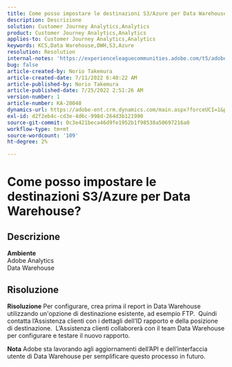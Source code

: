 ```yaml
---
title: Come posso impostare le destinazioni S3/Azure per Data Warehouse?
description: Descrizione
solution: Customer Journey Analytics,Analytics
product: Customer Journey Analytics,Analytics
applies-to: Customer Journey Analytics,Analytics
keywords: KCS,Data Warehouse,DWH,S3,Azure
resolution: Resolution
internal-notes: 'https://experienceleaguecommunities.adobe.com/t5/adobe-analytics-ideas/amazon-s3-support-for-data-warehouse/idi-p/341037  Azure example: https://jira.corp.adobe.com/browse/AN-259530  S3 example: https://jira.corp.adobe.com/browse/AN-294769'
bug: false
article-created-by: Norio Takemura
article-created-date: 7/11/2022 6:40:22 AM
article-published-by: Norio Takemura
article-published-date: 7/25/2022 2:51:26 AM
version-number: 1
article-number: KA-20048
dynamics-url: https://adobe-ent.crm.dynamics.com/main.aspx?forceUCI=1&pagetype=entityrecord&etn=knowledgearticle&id=d6a3af53-e400-ed11-82e4-00224809f805
exl-id: d2f2eb4c-cd3e-4d6c-998d-264d3b121990
source-git-commit: 0c3e421beca46d9fe1952b1f98538a50697216a0
workflow-type: tm+mt
source-wordcount: '109'
ht-degree: 2%

---
```


# Come posso impostare le destinazioni S3/Azure per Data Warehouse?

## Descrizione

<b>Ambiente</b>
<br>Adobe Analytics
<br>Data Warehouse

## Risoluzione


<b>Risoluzione</b>
Per configurare, crea prima il report in Data Warehouse utilizzando un&#39;opzione di destinazione esistente, ad esempio FTP.  Quindi contatta l’Assistenza clienti con i dettagli dell’ID rapporto e della posizione di destinazione.  L’Assistenza clienti collaborerà con il team Data Warehouse per configurare e testare il nuovo rapporto.

<b>Nota</b>
Adobe sta lavorando agli aggiornamenti dell’API e dell’interfaccia utente di Data Warehouse per semplificare questo processo in futuro.
